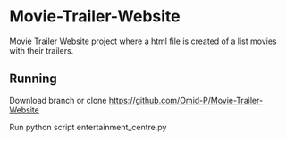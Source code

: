 # Movie-Trailer-Website
Movie Trailer Website project where a html file is created of a list movies with their trailers.

## Running
Download branch or clone https://github.com/Omid-P/Movie-Trailer-Website

Run python script entertainment_centre.py

